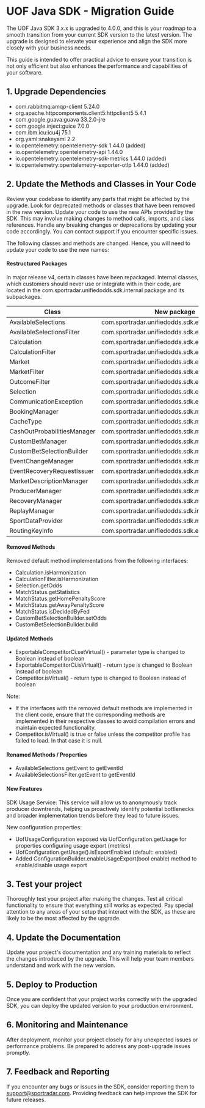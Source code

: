 # UOF Java SDK - Migration Guide

The UOF Java SDK 3.x.x is upgraded to 4.0.0, and this is your roadmap to a smooth transition from your current SDK version to the latest version. The upgrade is designed to elevate your experience and align the SDK more closely with your business needs.

This guide is intended to offer practical advice to ensure your transition is not only efficient but also enhances the performance and capabilities of your software.

## 1. Upgrade Dependencies

* com.rabbitmq:amqp-client 5.24.0
* org.apache.httpcomponents.client5:httpclient5 5.4.1
* com.google.guava:guava 33.2.0-jre
* com.google.inject:guice 7.0.0
* com.ibm.icu:icu4j 75.1
* org.yaml:snakeyaml 2.2
* io.opentelemetry:opentelemetry-sdk 1.44.0 (added)
* io.opentelemetry:opentelemetry-api 1.44.0
* io.opentelemetry:opentelemetry-sdk-metrics 1.44.0 (added)
* io.opentelemetry:opentelemetry-exporter-otlp 1.44.0 (added)

## 2. Update the Methods and Classes in Your Code

Review your codebase to identify any parts that might be affected by the upgrade. Look for deprecated methods or classes
that have been removed in the new version. Update your code to use the new APIs provided by the SDK. This may involve
making changes to method calls, imports, and class references. Handle any breaking changes or deprecations by updating
your code accordingly. You can contact support if you encounter specific issues.

The following classes and methods are changed. Hence, you will need to update your code to use the new names:

#### Restructured Packages

In major release v4, certain classes have been repackaged. Internal classes, which customers should never use or
integrate with in their code, are located in the com.sportradar.unifiedodds.sdk.internal package and its subpackages.


| Class                       | New package                                       |
|-----------------------------|---------------------------------------------------|
| AvailableSelections         | com.sportradar.unifiedodds.sdk.entities.custombet |
| AvailableSelectionsFilter   | com.sportradar.unifiedodds.sdk.entities.custombet |
| Calculation                 | com.sportradar.unifiedodds.sdk.entities.custombet |
| CalculationFilter           | com.sportradar.unifiedodds.sdk.entities.custombet |
| Market                      | com.sportradar.unifiedodds.sdk.entities.custombet |
| MarketFilter                | com.sportradar.unifiedodds.sdk.entities.custombet |
| OutcomeFilter               | com.sportradar.unifiedodds.sdk.entities.custombet |
| Selection                   | com.sportradar.unifiedodds.sdk.entities.custombet |
| CommunicationException      | com.sportradar.unifiedodds.sdk.exceptions         |
| BookingManager              | com.sportradar.unifiedodds.sdk.managers           |
| CacheType                   | com.sportradar.unifiedodds.sdk.managers           |
| CashOutProbabilitiesManager | com.sportradar.unifiedodds.sdk.managers           |
| CustomBetManager            | com.sportradar.unifiedodds.sdk.managers           |
| CustomBetSelectionBuilder   | com.sportradar.unifiedodds.sdk.managers           |
| EventChangeManager          | com.sportradar.unifiedodds.sdk.managers           |
| EventRecoveryRequestIssuer  | com.sportradar.unifiedodds.sdk.managers           |
| MarketDescriptionManager    | com.sportradar.unifiedodds.sdk.managers           |
| ProducerManager             | com.sportradar.unifiedodds.sdk.managers           |
| RecoveryManager             | com.sportradar.unifiedodds.sdk.managers           |
| ReplayManager               | com.sportradar.unifiedodds.sdk.internal.impl      |   
| SportDataProvider           | com.sportradar.unifiedodds.sdk.managers           |
| RoutingKeyInfo              | com.sportradar.unifiedodds.sdk.extended           |

#### Removed Methods

Removed default method implementations from the following interfaces:

- Calculation.isHarmonization
- CalculationFilter.isHarmonization
- Selection.getOdds
- MatchStatus.getStatistics
- MatchStatus.getHomePenaltyScore
- MatchStatus.getAwayPenaltyScore
- MatchStatus.isDecidedByFed
- CustomBetSelectionBuilder.setOdds
- CustomBetSelectionBuilder.build

#### Updated Methods

- ExportableCompetitorCi.setVirtual() - parameter type is changed to Boolean instead of boolean
- ExportableCompetitorCi.isVirtual() - return type is changed to Boolean instead of boolean
- Competitor.isVirtual() - return type is changed to Boolean instead of boolean

Note: 
* If the interfaces with the removed default methods are implemented in the client code, ensure that the corresponding methods are implemented in their respective classes to avoid compilation errors and maintain expected functionality.
* Competitor.isVirtual() is true or false unless the competitor profile has failed to load. In that case it is null.

#### Renamed Methods / Properties

- AvailableSelections.getEvent to getEventId
- AvailableSelectionsFilter.getEvent to getEventId

#### New Features

SDK Usage Service: This service will allow us to anonymously track producer downtrends, helping us proactively identify
potential bottlenecks and broader implementation trends before they lead to future issues.

New configuration properties:
- UofUsageConfiguration exposed via UofConfiguration.getUsage for properties configuring usage export (metrics)
- UofConfiguration.getUsage().isExportEnabled (default: enabled)
- Added ConfigurationBuilder.enableUsageExport(bool enable) method to enable/disable usage export

## 3. Test your project

Thoroughly test your project after making the changes. Test all critical functionality to ensure that everything still
works as expected. Pay special attention to any areas of your setup that interact with the SDK, as these are likely to
be the most affected by the upgrade.

## 4. Update the Documentation

Update your project's documentation and any training materials to reflect the changes introduced by the upgrade. This will help your team members understand and work with the new version.

## 5. Deploy to Production

Once you are confident that your project works correctly with the upgraded SDK, you can deploy the updated version to
your production environment.

## 6. Monitoring and Maintenance

After deployment, monitor your project closely for any unexpected issues or performance problems. Be prepared to address any post-upgrade issues promptly.

## 7. Feedback and Reporting

If you encounter any bugs or issues in the SDK, consider reporting them to support@sportradar.com. Providing feedback
can help improve the SDK for future releases.